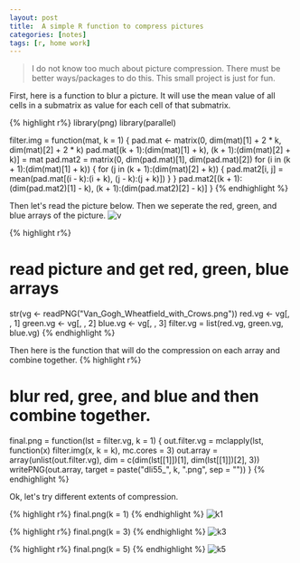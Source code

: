```yaml
---
layout: post
title:  A simple R function to compress pictures
categories: [notes]
tags: [r, home work]
---
```

>I do not know too much about picture compression. There must be better ways/packages to do this. This small project is just for fun.

First, here is a function to blur a picture. It will use the mean value of all cells in a submatrix as value for each cell of that submatrix.

{% highlight r%}
library(png)
library(parallel)

filter.img = function(mat, k = 1) {
    pad.mat <- matrix(0, dim(mat)[1] + 2 * k, dim(mat)[2] + 2 * k)
    pad.mat[(k + 1):(dim(mat)[1] + k), (k + 1):(dim(mat)[2] + k)] = mat
    pad.mat2 = matrix(0, dim(pad.mat)[1], dim(pad.mat)[2])
    for (i in (k + 1):(dim(mat)[1] + k)) {
        for (j in (k + 1):(dim(mat)[2] + k)) {
            pad.mat2[i, j] = mean(pad.mat[(i - k):(i + k), (j - k):(j + k)])
        }
    }
    pad.mat2[(k + 1):(dim(pad.mat2)[1] - k), (k + 1):(dim(pad.mat2)[2] - k)]
}
{% endhighlight %}

Then let's read the picture below. Then we seperate the red, green, and blue arrays of the picture.
![v](http://i.imgur.com/HclZzde.png)

{% highlight r%}
# read picture and get red, green, blue arrays
str(vg <- readPNG("Van_Gogh_Wheatfield_with_Crows.png"))
red.vg <- vg[, , 1]
green.vg <- vg[, , 2]
blue.vg <- vg[, , 3]
filter.vg = list(red.vg, green.vg, blue.vg)
{% endhighlight %}

Then here is the function that will do the compression on each array and combine together.
{% highlight r%}
# blur red, gree, and blue and then combine together.
final.png = function(lst = filter.vg, k = 1) {
    out.filter.vg = mclapply(lst, function(x) filter.img(x, k = k), mc.cores = 3)
    out.array = array(unlist(out.filter.vg), dim = c(dim(lst[[1]])[1], dim(lst[[1]])[2], 
        3))
    writePNG(out.array, target = paste("dli55_", k, ".png", sep = ""))
}
{% endhighlight %}

Ok, let's try different extents of compression.

{% highlight r%}
final.png(k = 1)
{% endhighlight %}
![k1](http://i.imgur.com/poS9Cza.png)

{% highlight r%}
final.png(k = 3)
{% endhighlight %}
![k3](http://i.imgur.com/nvO5vwx.png)

{% highlight r%}
final.png(k = 5)
{% endhighlight %}
![k5](http://i.imgur.com/3Leq1uy.png)